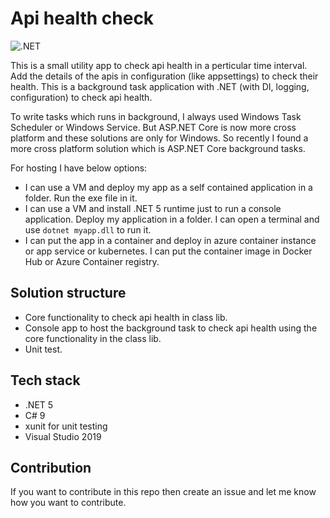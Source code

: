# Api health check

![.NET](https://github.com/Arnab-Developer/api-health-check/workflows/.NET/badge.svg?branch=main)

This is a small utility app to check api health in a perticular time interval. Add the details of the apis in configuration (like appsettings) to check their health. This is a background task application with .NET (with DI, logging, configuration) to check api health.

To write tasks which runs in background, I always used Windows Task Scheduler or Windows Service. But ASP.NET Core is now more cross platform and these solutions are only for Windows. So recently I found a more cross platform solution which is ASP.NET Core background tasks.

[Implement background tasks in microservices with IHostedService and the BackgroundService class | Microsoft Docs]: https://docs.microsoft.com/en-us/dotnet/architecture/microservices/multi-container-microservice-net-applications/background-tasks-with-ihostedservice

For hosting I have below options:

* I can use a VM and deploy my app as a self contained application in a folder. Run the exe file in it.
* I can use a VM and install .NET 5 runtime just to run a console application. Deploy my application in a folder. I can open a terminal and use `dotnet myapp.dll` to run it.
* I can put the app in a container and deploy in azure container instance or app service or kubernetes. I can put the container image in Docker Hub or Azure Container registry.

## Solution structure

* Core functionality to check api health in class lib.
* Console app to host the background task to check api health using the core functionality in the class lib.
* Unit test.

## Tech stack

* .NET 5
* C# 9
* xunit for unit testing
* Visual Studio 2019

## Contribution

If you want to contribute in this repo then create an issue and let me know how you want to contribute.
